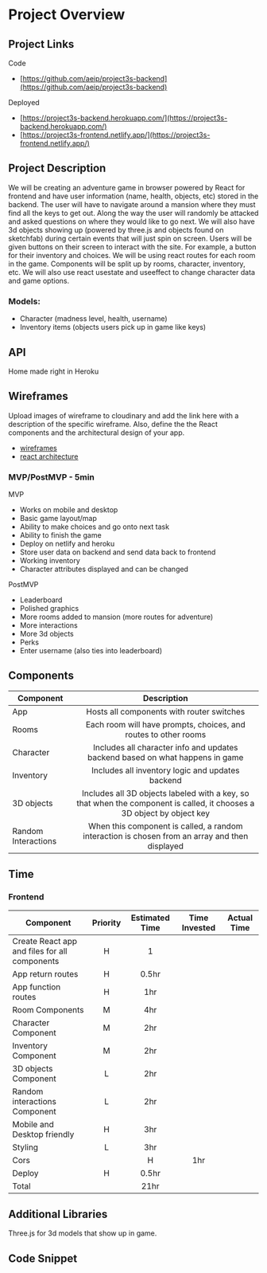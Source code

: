 # Project Overview

## Project Links

Code

- [https://github.com/aeip/project3s-backend](https://github.com/aeip/project3s-backend)

Deployed

- [https://project3s-backend.herokuapp.com/](https://project3s-backend.herokuapp.com/)
- [https://project3s-frontend.netlify.app/](https://project3s-frontend.netlify.app/)

## Project Description

We will be creating an adventure game in browser powered by React for frontend and have user information (name, health, objects, etc) stored in the backend. The user will have to navigate around a mansion where they must find all the keys to get out. Along the way the user will randomly be attacked and asked questions on where they would like to go next. We will also have 3d objects showing up (powered by three.js and objects found on sketchfab) during certain events that will just spin on screen. Users will be given buttons on their screen to interact with the site. For example, a button for their inventory and choices. We will be using react routes for each room in the game. Components will be split up by rooms, character, inventory, etc. We will also use react usestate and useeffect to change character data and game options.

### Models:

- Character (madness level, health, username)
- Inventory items (objects users pick up in game like keys)

## API

Home made right in Heroku

## Wireframes

Upload images of wireframe to cloudinary and add the link here with a description of the specific wireframe. Also, define the the React components and the architectural design of your app.

- [wireframes](https://www.figma.com/file/CmgtkwtjE4xiymHYf43lts/Game?node-id=0%3A1)
- [react architecture](https://docs.google.com/drawings/d/160ELfGenJ_E1T48bNBDERzNOxjOVNGGu9gIElmDL6_0/edit?usp=sharing)

### MVP/PostMVP - 5min

MVP

- Works on mobile and desktop
- Basic game layout/map
- Ability to make choices and go onto next task
- Ability to finish the game
- Deploy on netlify and heroku
- Store user data on backend and send data back to frontend
- Working inventory
- Character attributes displayed and can be changed

PostMVP

- Leaderboard
- Polished graphics
- More rooms added to mansion (more routes for adventure)
- More interactions
- More 3d objects
- Perks
- Enter username (also ties into leaderboard)

## Components

| Component           |                                                      Description                                                       |
| ------------------- | :--------------------------------------------------------------------------------------------------------------------: |
| App                 |                                       Hosts all components with router switches                                        |
| Rooms               |                            Each room will have prompts, choices, and routes to other rooms                             |
| Character           |                     Includes all character info and updates backend based on what happens in game                      |
| Inventory           |                                    Includes all inventory logic and updates backend                                    |
| 3D objects          | Includes all 3D objects labeled with a key, so that when the component is called, it chooses a 3D object by object key |
| Random Interactions |             When this component is called, a random interaction is chosen from an array and then displayed             |

## Time
### Frontend

| Component                                     | Priority | Estimated Time | Time Invested | Actual Time |
| --------------------------------------------- | :------: | :------------: | :-----------: | :---------: |
| Create React app and files for all components |    H     |       1        |  |  |
| App return routes | H | 0.5hr | | |
| App function routes | H | 1hr | | |
| Room Components | M | 4hr | | |
| Character Component | M | 2hr | | |
| Inventory Component | M | 2hr | | |
| 3D objects Component | L | 2hr | | |
| Random interactions Component | L | 2hr | | |
| Mobile and Desktop friendly | H | 3hr | | |
| Styling | L | 3hr | | |
| Cors | | H | 1hr | |
| Deploy | H | 0.5hr | | |
| Total |  | 21hr | | |

## Additional Libraries

Three.js for 3d models that show up in game.

## Code Snippet

```



```
